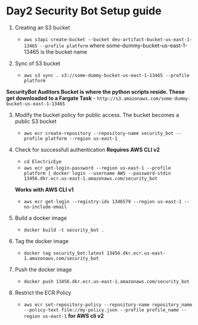 # Day2 Security Bot Setup guide

  1.  Creating an S3 bucket
         - `aws s3api create-bucket --bucket dev-artifact-bucket-us-east-1-13465 --profile platform` where some-dummy-bucket-us-east-1-13465 is the bucket name

  2. Sync of S3 bucket
      - `aws s3 sync . s3://some-dummy-bucket-us-east-1-13465 --profile platform`

  **SecurityBot Auditors Bucket is where the python scripts reside. These get downloaded to a Fargate Task**
     - `http://s3.amazonaws.com/some-dummy-bucket-us-east-1-13465`

  3. Modify the bucket policy for public access. The bucket becomes a public S3 bucket

     - `aws ecr create-repository --repository-name security_bot --profile platform --region us-east-1`

  4. Check for successfull authentication
     **Requires AWS CLI v2**
 
     - `cd ElectricEye`
     - `aws ecr get-login-password --region us-east-1 --profile platform | docker login --username AWS --password-stdin 13456.dkr.ecr.us-east-1.amazonaws.com/security_bot`

     **Works with AWS CLI v1**
        - `aws ecr get-login --registry-ids 1346579 --region us-east-1 --no-include-email`

 5. Build a docker image
     - `docker build -t security_bot .`
  
 6. Tag the docker image
      - `docker tag security_bot:latest 13456.dkr.ecr.us-east-1.amazonaws.com/security_bot`
  
 7. Push the docker image
      - `docker push 13456.dkr.ecr.us-east-1.amazonaws.com/security_bot`
  
 8. Restrict the ECR Policy 
      - `aws ecr set-repository-policy --repository-name repository_name --policy-text file://my-policy.json --profile profile_name --region us-east-1` **for AWS cli v2**


